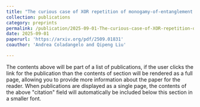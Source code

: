 ```yaml
---
title: "The curious case of XOR repetition of monogamy-of-entanglement games"
collection: publications
category: preprints
permalink: /publication/2025-09-01-The-curious-case-of-XOR-repetition-of-MoE-games
date: 2025-09-01
paperurl: 'https://arxiv.org/pdf/2509.01831'
coauthor: 'Andrea Coladangelo and Qipeng Liu'

---
```

The contents above will be part of a list of publications, if the user clicks the link for the publication than the contents of section will be rendered as a full page, allowing you to provide more information about the paper for the reader. When publications are displayed as a single page, the contents of the above "citation" field will automatically be included below this section in a smaller font.
